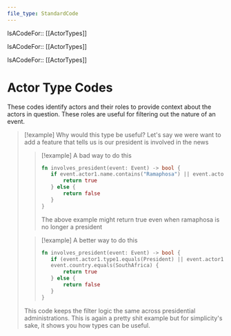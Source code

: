 ```yaml
---
file_type: StandardCode
---
```

IsACodeFor:: [[ActorTypes]]

IsACodeFor:: [[ActorTypes]]

IsACodeFor:: [[ActorTypes]]

# Actor Type Codes
These codes identify actors and their roles to provide context about the actors in question. These roles are useful for filtering out the nature of an event.

> [!example] Why would this type be useful?
> Let's say we were want to add a feature that tells us is our president is involved in the news
>  
>  > [!example] A bad way to do this
>  > ```rust
>  > fn involves_president(event: Event) -> bool {
>  > 	if event.actor1.name.contains("Ramaphosa") || event.actor2.name.contains("Ramaphosa") {
>  > 		return true	
>  > 	} else {
>  > 		return false
>  > 	}
>  > }
>  > ```
>  > The above example might return true even when ramaphosa is no longer a president
>  
>  > [!example] A better way to do this
>  > ```rust
>  > fn involves_president(event: Event) -> bool {
>  > 	if (event.actor1.type1.equals(President) || event.actor1.type2.equals(President) || event.actor2.type1.equals(President) || event.actor2.type2.equals(President)) &&
>  > 	event.country.equals(SouthAfrica) {
>  > 		return true
>  > 	} else {
>  > 		return false
>  > 	}
>  > }
>  > ```
>  
>  This code keeps the filter logic the same across presidential administrations. This is again a pretty shit example but for simplicity's sake, it shows you how types can be useful.
